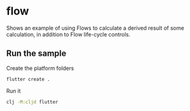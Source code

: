 # flow

Shows an example of using Flows to calculate a derived result of some calculation, in addition to Flow life-cycle controls.

## Run the sample

Create the platform folders

```bash
flutter create .
```

Run it

```bash
clj -M:cljd flutter
```
